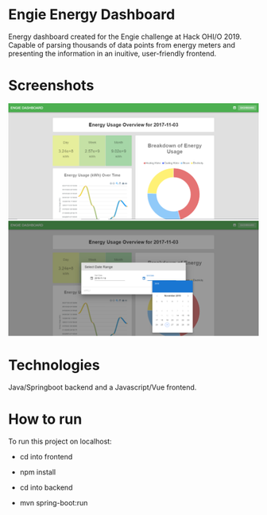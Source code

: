 # Engie Energy Dashboard

Energy dashboard created for the Engie challenge at Hack OHI/O 2019. Capable of parsing thousands of data points from energy meters and presenting the information in an inuitive, user-friendly frontend.

# Screenshots

<img src="/Dashboard.PNG?raw=true" width="700" />
<br/>
<img src="/DateFilter.PNG?raw=true" width="700" />

# Technologies

Java/Springboot backend and a Javascript/Vue frontend.

# How to run

To run this project on localhost:

- cd into frontend
- npm install

- cd into backend
- mvn spring-boot:run
